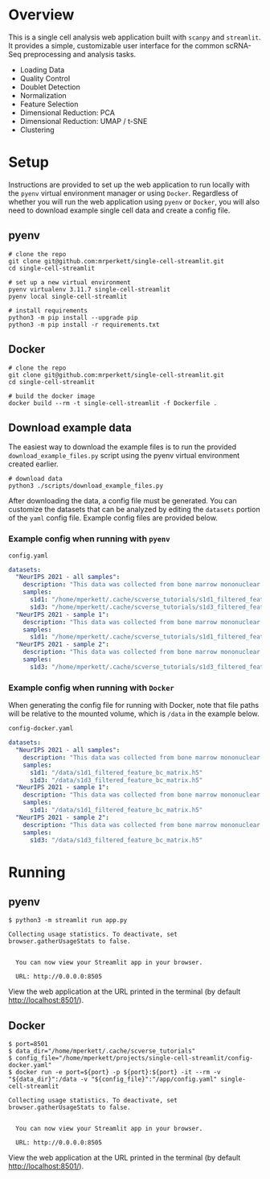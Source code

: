 # Overview

This is a single cell analysis web application built with `scanpy` and `streamlit`.  It provides a simple, customizable user interface for the common scRNA-Seq preprocessing and analysis tasks.

- Loading Data
- Quality Control
- Doublet Detection
- Normalization
- Feature Selection
- Dimensional Reduction: PCA
- Dimensional Reduction: UMAP / t-SNE
- Clustering

# Setup

Instructions are provided to set up the web application to run locally with the `pyenv` virtual environment manager or using `Docker`.  Regardless of whether you will run the web application using `pyenv` or `Docker`, you will also need to download example single cell data and create a config file. 

## pyenv

```shell
# clone the repo
git clone git@github.com:mrperkett/single-cell-streamlit.git
cd single-cell-streamlit

# set up a new virtual environment
pyenv virtualenv 3.11.7 single-cell-streamlit
pyenv local single-cell-streamlit

# install requirements
python3 -m pip install --upgrade pip
python3 -m pip install -r requirements.txt
```

## Docker

```shell
# clone the repo
git clone git@github.com:mrperkett/single-cell-streamlit.git
cd single-cell-streamlit

# build the docker image
docker build --rm -t single-cell-streamlit -f Dockerfile .
```

## Download example data

The easiest way to download the example files is to run the provided `download_example_files.py` script using the pyenv virtual environment created earlier.

```shell
# download data
python3 ./scripts/download_example_files.py
```

After downloading the data, a config file must be generated.  You can customize the datasets that can be analyzed by editing the `datasets` portion of the `yaml` config file.  Example config files are provided below.

### Example config when running with `pyenv`

`config.yaml`

```yaml
datasets:
  "NeurIPS 2021 - all samples":
    description: "This data was collected from bone marrow mononuclear cells of healthy human donors and was part of [openproblem's NeurIPS 2021 benchmarking dataset](https://openproblems.bio/competitions/neurips_2021/)"
    samples:
      s1d1: "/home/mperkett/.cache/scverse_tutorials/s1d1_filtered_feature_bc_matrix.h5"
      s1d3: "/home/mperkett/.cache/scverse_tutorials/s1d3_filtered_feature_bc_matrix.h5"
  "NeurIPS 2021 - sample 1":
    description: "This data was collected from bone marrow mononuclear cells of healthy human donors and was part of [openproblem's NeurIPS 2021 benchmarking dataset](https://openproblems.bio/competitions/neurips_2021/)"
    samples:
      s1d1: "/home/mperkett/.cache/scverse_tutorials/s1d1_filtered_feature_bc_matrix.h5"
  "NeurIPS 2021 - sample 2":
    description: "This data was collected from bone marrow mononuclear cells of healthy human donors and was part of [openproblem's NeurIPS 2021 benchmarking dataset](https://openproblems.bio/competitions/neurips_2021/)"
    samples:
      s1d3: "/home/mperkett/.cache/scverse_tutorials/s1d3_filtered_feature_bc_matrix.h5"
```

### Example config when running with `Docker`

When generating the config file for running with Docker, note that file paths will be relative to the mounted volume, which is `/data` in the example below.

`config-docker.yaml`

```yaml
datasets:
  "NeurIPS 2021 - all samples":
    description: "This data was collected from bone marrow mononuclear cells of healthy human donors and was part of [openproblem's NeurIPS 2021 benchmarking dataset](https://openproblems.bio/competitions/neurips_2021/)"
    samples:
      s1d1: "/data/s1d1_filtered_feature_bc_matrix.h5"
      s1d3: "/data/s1d3_filtered_feature_bc_matrix.h5"
  "NeurIPS 2021 - sample 1":
    description: "This data was collected from bone marrow mononuclear cells of healthy human donors and was part of [openproblem's NeurIPS 2021 benchmarking dataset](https://openproblems.bio/competitions/neurips_2021/)"
    samples:
      s1d1: "/data/s1d1_filtered_feature_bc_matrix.h5"
  "NeurIPS 2021 - sample 2":
    description: "This data was collected from bone marrow mononuclear cells of healthy human donors and was part of [openproblem's NeurIPS 2021 benchmarking dataset](https://openproblems.bio/competitions/neurips_2021/)"
    samples:
      s1d3: "/data/s1d3_filtered_feature_bc_matrix.h5"
```

# Running

## pyenv

```shell
$ python3 -m streamlit run app.py

Collecting usage statistics. To deactivate, set browser.gatherUsageStats to false.


  You can now view your Streamlit app in your browser.

  URL: http://0.0.0.0:8505
```

View the web application at the URL printed in the terminal (by default [http://localhost:8501/](http://localhost:8501/)).

## Docker

```shell
$ port=8501
$ data_dir="/home/mperkett/.cache/scverse_tutorials"
$ config_file="/home/mperkett/projects/single-cell-streamlit/config-docker.yaml"
$ docker run -e port=${port} -p ${port}:${port} -it --rm -v "${data_dir}":/data -v "${config_file}":"/app/config.yaml" single-cell-streamlit

Collecting usage statistics. To deactivate, set browser.gatherUsageStats to false.


  You can now view your Streamlit app in your browser.

  URL: http://0.0.0.0:8505
```

View the web application at the URL printed in the terminal (by default [http://localhost:8501/](http://localhost:8501/)).